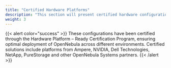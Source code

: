 ```yaml
---
title: "Certified Hardware Platforms"
description: "This section will present certified hardware configurations optimized for OpenNebula. These recommendations ensure full compatibility, performance, and support"
weight: 3
---
```


{{< alert color="success" >}}
These configurations have been certified through the Hardware Platform – Ready Certification Program, ensuring optimal deployment of OpenNebula across different environments. Certified solutions include platforms from Ampere, NVIDIA, Dell Technologies, NetApp, PureStorage and other OpenNebula Systems partners.
{{< /alert >}}
